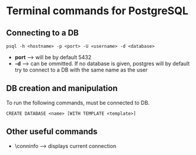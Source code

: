 # Terminal commands for PostgreSQL

## Connecting to a DB

```
psql -h <hostname> -p <port> -U <username> -d <database>
```

- **port** --> will be by default 5432
- **-d** --> can be ommitted. If no database is given, postgres will by default try to connect to a DB with the same name as the user


## DB creation and manipulation

To run the following commands, must be connected to DB.

```
CREATE DATABASE <name> [WITH TEMPLATE <template>]
```


## Other useful commands

- \conninfo --> displays current connection
